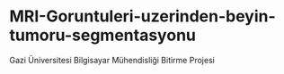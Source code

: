# MRI-Goruntuleri-uzerinden-beyin-tumoru-segmentasyonu
Gazi Üniversitesi Bilgisayar Mühendisliği Bitirme Projesi
